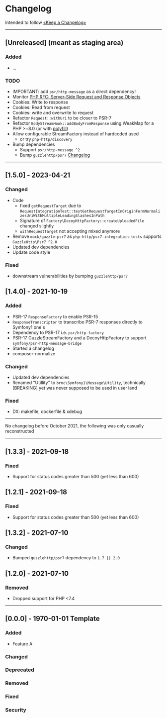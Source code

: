 Changelog
=========

Intended to follow [«Keep a Changelog»](https://keepachangelog.com/en/)

----

## [Unreleased] (meant as staging area)

### Added
- …

### TODO

- IMPORTANT: add `psr/http-message` as a direct dependency!
- Monitor [PHP RFC: Server-Side Request and Response Objects](https://wiki.php.net/rfc/request_response)
- Cookies: Write to response
- Cookies: Read from request
- Cookies: write and overwrite to request
- Refactor `Request::withUri` to be closer to PSR-7
- Refactor `BodyStreamHook::addBodyFromResponse` using WeakMap for a PHP >=8.0 (or with [polyfill](https://github.com/BenMorel/weakmap-polyfill))
- Allow configurable StreamFactory instead of hardcoded used
  - or try `php-http/discovery`
- Bump dependencies
  - Support `psr/http-message ^2`
  - Bump `guzzlehttp/psr7` [Changelog](https://github.com/guzzle/psr7/blob/2.5/CHANGELOG.md)

----

## [1.5.0]  - 2023-04-21

### Changed
- Code
  - fixed `getRequestTarget` due to `RequestIntegrationTest::testGetRequestTargetInOriginFormNormalizesUriWithMultipleLeadingSlashesInPath`
  - Signature of `Factory\DecoyHttpFactory::createUploadedFile` changed slightly
  - `withRequestTarget` not accepting mixed anymore
- Remove `mock/guzzle-psr7` as `php-http/psr7-integration-tests` supports `GuzzleHttp\Psr7 ^2.0`
- Updated dev dependencies
- Update code style

### Fixed

- downstream vulnerabilities by bumping `guzzlehttp/psr7`

## [1.4.0]  - 2021-10-19

### Added

- PSR-17 `ResponseFactory` to enable PSR-15
- `ResponseTranscriptor` to transcribe PSR-7 responses directly to Symfony1 one's
- Dependency to PSR-17 i.e. `psr/http-factory`
- PSR-17 GuzzleStreamFactory and a DecoyHttpFactory to support `symfony/psr-http-message-bridge`
- Started a changelog
- composer-normalize

### Changed

- Updated dev dependencies
- Renamed "Utillity" to `brnc\Symfony1\Message\Utility`, technically [BREAKING] yet was never supposed to be used in user land

### Fixed

- DX: makefile, dockerfile & xdebug

----
No changelog before October 2021, the following was only casually reconstructed

----

## [1.3.3] - 2021-09-18

### Fixed

- Support for status codes greater than 500 (yet less than 600)

## [1.2.1] - 2021-09-18

### Fixed

- Support for status codes greater than 500 (yet less than 600)

## [1.3.2] - 2021-07-10

### Changed

- Bumped `guzzlehttp/psr7` dependency to `1.7 || 2.0`

## [1.2.0] - 2021-07-10

### Removed

- Dropped support for PHP <7.4

----

## [0.0.0] - 1970-01-01 Template

### Added

- Feature A

### Changed

### Deprecated

### Removed

### Fixed

### Security
